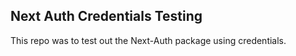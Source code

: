 ## Next Auth Credentials Testing

This repo was to test out the Next-Auth package using credentials.